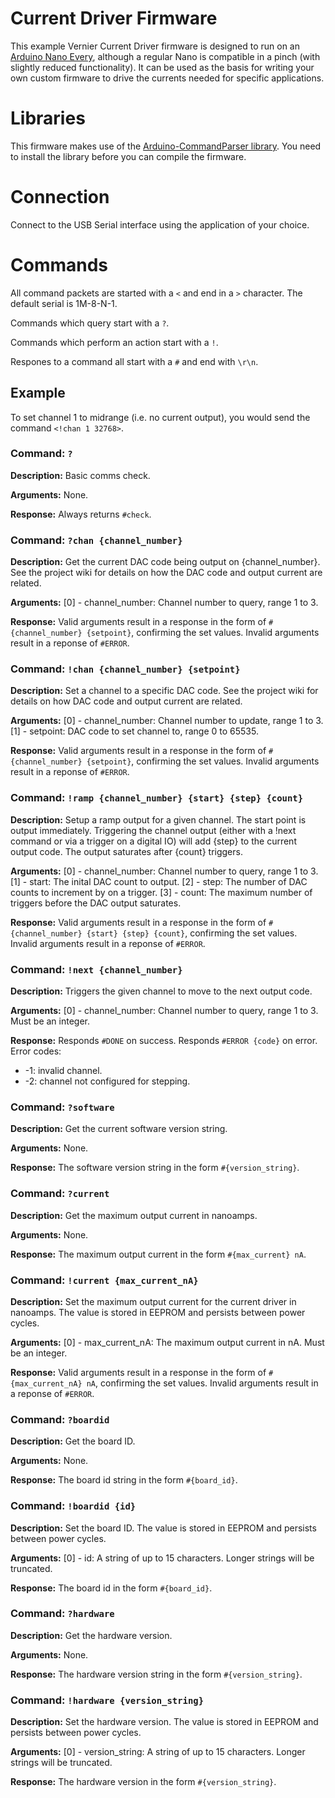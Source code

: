 # Current Driver Firmware

This example Vernier Current Driver firmware is designed to run on an [Arduino Nano Every](), although a regular Nano is compatible in a pinch (with slightly reduced functionality). It can be used as the basis for writing your own custom firmware to drive the currents needed for specific applications.

# Libraries

This firmware makes use of the [Arduino-CommandParser library](https://github.com/Uberi/Arduino-CommandParser). You need to install the library before you can compile the firmware.

# Connection

Connect to the USB Serial interface using the application of your choice.

# Commands

All command packets are started with a `<` and end in a `>` character. The default serial is 1M-8-N-1.

Commands which query start with a `?`.

Commands which perform an action start with a `!`.

Respones to a command all start with a `#` and end with `\r\n`.

## Example

To set channel 1 to midrange (i.e. no current output), you would send the command `<!chan 1 32768>`.

### Command: `?`

**Description:**
Basic comms check.

**Arguments:**
None.

**Response:**
Always returns `#check`.

### Command: `?chan {channel_number}`

**Description:**
Get the current DAC code being output on {channel_number}. See the project wiki for details on how the DAC code and output current are related.

**Arguments:**
[0] - channel_number: Channel number to query, range 1 to 3.

**Response:**
Valid arguments result in a response in the form of `#{channel_number} {setpoint}`, confirming the set values.
Invalid arguments result in a reponse of `#ERROR`.

### Command: `!chan {channel_number} {setpoint}`

**Description:**
Set a channel to a specific DAC code. See the project wiki for details on how DAC code and output current are related.

**Arguments:**
[0] - channel_number: Channel number to update, range 1 to 3.
[1] - setpoint: DAC code to set channel to, range 0 to 65535.

**Response:**
Valid arguments result in a response in the form of `#{channel_number} {setpoint}`, confirming the set values.
Invalid arguments result in a reponse of `#ERROR`.

### Command: `!ramp {channel_number} {start} {step} {count}`

**Description:**
Setup a ramp output for a given channel. The start point is output immediately. Triggering the channel output (either with a !next command or via a trigger on a digital IO) will add {step} to the current output code. The output saturates after {count} triggers.

**Arguments:**
[0] - channel_number: Channel number to query, range 1 to 3.
[1] - start: The inital DAC count to output.
[2] - step: The number of DAC counts to increment by on a trigger.
[3] - count: The maximum number of triggers before the DAC output saturates.

**Response:**
Valid arguments result in a response in the form of `#{channel_number} {start} {step} {count}`, confirming the set values.
Invalid arguments result in a reponse of `#ERROR`.

### Command: `!next {channel_number}`

**Description:**
Triggers the given channel to move to the next output code.

**Arguments:**
[0] - channel_number: Channel number to query, range 1 to 3. Must be an integer.

**Response:**
Responds `#DONE` on success.
Responds `#ERROR {code}` on error. Error codes:

- -1: invalid channel.
- -2: channel not configured for stepping.

### Command: `?software`

**Description:**
Get the current software version string.

**Arguments:**
None.

**Response:**
The software version string in the form `#{version_string}`.

### Command: `?current`

**Description:**
Get the maximum output current in nanoamps.

**Arguments:**
None.

**Response:**
The maximum output current in the form `#{max_current} nA`.

### Command: `!current {max_current_nA}`

**Description:**
Set the maximum output current for the current driver in nanoamps.
The value is stored in EEPROM and persists between power cycles.

**Arguments:**
[0] - max_current_nA: The maximum output current in nA. Must be an integer.

**Response:**
Valid arguments result in a response in the form of `#{max_current_nA} nA`, confirming the set values.
Invalid arguments result in a reponse of `#ERROR`.

### Command: `?boardid`

**Description:**
Get the board ID.

**Arguments:**
None.

**Response:**
The board id string in the form `#{board_id}`.

### Command: `!boardid {id}`

**Description:**
Set the board ID.
The value is stored in EEPROM and persists between power cycles.

**Arguments:**
[0] - id: A string of up to 15 characters. Longer strings will be truncated.

**Response:**
The board id in the form `#{board_id}`.

### Command: `?hardware`

**Description:**
Get the hardware version.

**Arguments:**
None.

**Response:**
The hardware version string in the form `#{version_string}`.

### Command: `!hardware {version_string}`

**Description:**
Set the hardware version.
The value is stored in EEPROM and persists between power cycles.

**Arguments:**
[0] - version_string: A string of up to 15 characters. Longer strings will be truncated.

**Response:**
The hardware version in the form `#{version_string}`.
